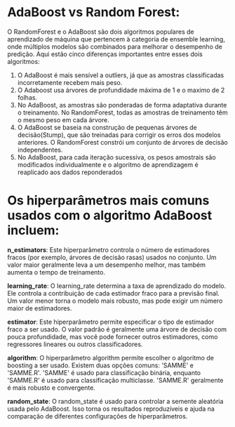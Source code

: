 # AdaBoost vs Random Forest:

O RandomForest e o AdaBoost são dois algoritmos populares de aprendizado de máquina que pertencem à categoria de ensemble learning, onde múltiplos modelos são combinados para melhorar o desempenho de predição. Aqui estão cinco diferenças importantes entre esses dois algoritmos:

1. O AdaBoost é mais sensível a outliers, já que as amostras classificadas incorretamente recebem mais peso.
2. O Adaboost usa árvores de profundidade máxima de 1 e o maximo de 2 folhas.
3. No AdaBoost, as amostras são ponderadas de forma adaptativa durante o treinamento. No RandomForest, todas as amostras de treinamento têm o mesmo peso em cada árvore.
4. O AdaBoost se baseia na construção de pequenas árvores de decisão(Stump), que são treinadas para corrigir os erros dos modelos anteriores. O RandomForest constrói um conjunto de árvores de decisão independentes.
5. No AdaBoost, para cada iteração sucessiva, os pesos amostrais são modificados individualmente e o algoritmo de aprendizagem é reaplicado aos dados reponderados


# Os hiperparâmetros mais comuns usados com o algoritmo AdaBoost incluem:

**n_estimators**: Este hiperparâmetro controla o número de estimadores fracos (por exemplo, árvores de decisão rasas) usados no conjunto. Um valor maior geralmente leva a um desempenho melhor, mas também aumenta o tempo de treinamento.

**learning_rate**: O learning_rate determina a taxa de aprendizado do modelo. Ele controla a contribuição de cada estimador fraco para a previsão final. Um valor menor torna o modelo mais robusto, mas pode exigir um número maior de estimadores.

**estimator**: Este hiperparâmetro permite especificar o tipo de estimador fraco a ser usado. O valor padrão é geralmente uma árvore de decisão com pouca profundidade, mas você pode fornecer outros estimadores, como regressores lineares ou outros classificadores.

**algorithm**: O hiperparâmetro algorithm permite escolher o algoritmo de boosting a ser usado. Existem duas opções comuns: 'SAMME' e 'SAMME.R'. 'SAMME' é usado para classificação binária, enquanto 'SAMME.R' é usado para classificação multiclasse. 'SAMME.R' geralmente é mais robusto e convergente.

**random_state**: O random_state é usado para controlar a semente aleatória usada pelo AdaBoost. Isso torna os resultados reproduzíveis e ajuda na comparação de diferentes configurações de hiperparâmetros.
